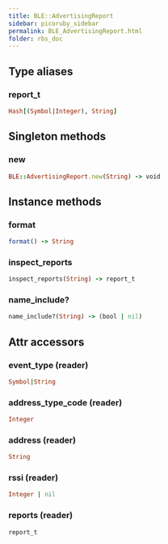 ```yaml
---
title: BLE::AdvertisingReport
sidebar: picoruby_sidebar
permalink: BLE_AdvertisingReport.html
folder: rbs_doc
---
```

## Type aliases
### report_t
```ruby
Hash[(Symbol|Integer), String]
```
## Singleton methods
### new

```ruby
BLE::AdvertisingReport.new(String) -> void
```
## Instance methods
### format

```ruby
format() -> String
```
### inspect_reports

```ruby
inspect_reports(String) -> report_t
```
### name_include?

```ruby
name_include?(String) -> (bool | nil)
```
## Attr accessors
### event_type (reader)
```ruby
Symbol|String
```
### address_type_code (reader)
```ruby
Integer
```
### address (reader)
```ruby
String
```
### rssi (reader)
```ruby
Integer | nil
```
### reports (reader)
```ruby
report_t
```
